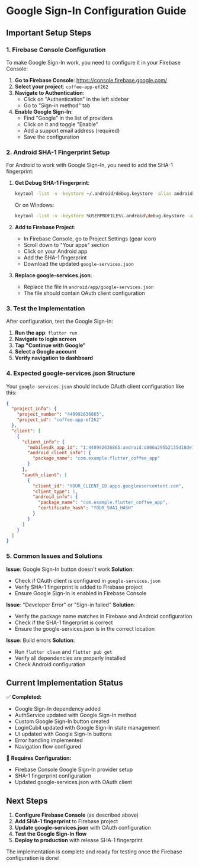 # Google Sign-In Configuration Guide

## Important Setup Steps

### 1. Firebase Console Configuration

To make Google Sign-In work, you need to configure it in your Firebase Console:

1. **Go to Firebase Console**: https://console.firebase.google.com/
2. **Select your project**: `coffee-app-ef262`
3. **Navigate to Authentication**: 
   - Click on "Authentication" in the left sidebar
   - Go to "Sign-in method" tab
4. **Enable Google Sign-In**:
   - Find "Google" in the list of providers
   - Click on it and toggle "Enable"
   - Add a support email address (required)
   - Save the configuration

### 2. Android SHA-1 Fingerprint Setup

For Android to work with Google Sign-In, you need to add the SHA-1 fingerprint:

1. **Get Debug SHA-1 Fingerprint**:
   ```bash
   keytool -list -v -keystore ~/.android/debug.keystore -alias androiddebugkey -storepass android -keypass android
   ```
   
   Or on Windows:
   ```bash
   keytool -list -v -keystore %USERPROFILE%\.android\debug.keystore -alias androiddebugkey -storepass android -keypass android
   ```

2. **Add to Firebase Project**:
   - In Firebase Console, go to Project Settings (gear icon)
   - Scroll down to "Your apps" section
   - Click on your Android app
   - Add the SHA-1 fingerprint
   - Download the updated `google-services.json`

3. **Replace google-services.json**:
   - Replace the file in `android/app/google-services.json`
   - The file should contain OAuth client configuration

### 3. Test the Implementation

After configuration, test the Google Sign-In:

1. **Run the app**: `flutter run`
2. **Navigate to login screen**
3. **Tap "Continue with Google"**
4. **Select a Google account**
5. **Verify navigation to dashboard**

### 4. Expected google-services.json Structure

Your `google-services.json` should include OAuth client configuration like this:

```json
{
  "project_info": {
    "project_number": "440992636865",
    "project_id": "coffee-app-ef262"
  },
  "client": [
    {
      "client_info": {
        "mobilesdk_app_id": "1:440992636865:android:d806a295b2135d18de1940",
        "android_client_info": {
          "package_name": "com.example.flutter_coffee_app"
        }
      },
      "oauth_client": [
        {
          "client_id": "YOUR_CLIENT_ID.apps.googleusercontent.com",
          "client_type": 1,
          "android_info": {
            "package_name": "com.example.flutter_coffee_app",
            "certificate_hash": "YOUR_SHA1_HASH"
          }
        }
      ]
    }
  ]
}
```

### 5. Common Issues and Solutions

**Issue**: Google Sign-In button doesn't work
**Solution**: 
- Check if OAuth client is configured in `google-services.json`
- Verify SHA-1 fingerprint is added to Firebase project
- Ensure Google Sign-In is enabled in Firebase Console

**Issue**: "Developer Error" or "Sign-in failed"
**Solution**:
- Verify the package name matches in Firebase and Android configuration
- Check if the SHA-1 fingerprint is correct
- Ensure the google-services.json is in the correct location

**Issue**: Build errors
**Solution**:
- Run `flutter clean` and `flutter pub get`
- Verify all dependencies are properly installed
- Check Android configuration

## Current Implementation Status

✅ **Completed:**
- Google Sign-In dependency added
- AuthService updated with Google Sign-In method
- Custom Google Sign-In button created
- LoginCubit updated with Google Sign-In state management
- UI updated with Google Sign-In buttons
- Error handling implemented
- Navigation flow configured

🔄 **Requires Configuration:**
- Firebase Console Google Sign-In provider setup
- SHA-1 fingerprint configuration
- Updated google-services.json with OAuth client

## Next Steps

1. **Configure Firebase Console** (as described above)
2. **Add SHA-1 fingerprint** to Firebase project
3. **Update google-services.json** with OAuth configuration
4. **Test the Google Sign-In flow**
5. **Deploy to production** with release SHA-1 fingerprint

The implementation is complete and ready for testing once the Firebase configuration is done!
